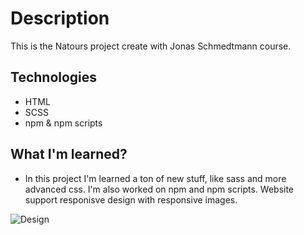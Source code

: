 # Description 
This is the Natours project create with Jonas Schmedtmann course. 

## Technologies 
* HTML
* SCSS
* npm & npm scripts 

## What I'm learned? 
* In this project I'm learned a ton of new stuff, like sass and more advanced css. I'm also worked on npm and npm scripts. Website support responisve design with responsive images.


![Design](https://ibb.co/n15TKn5.png)
